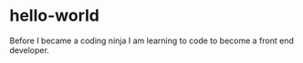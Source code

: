 # hello-world
Before I became a coding ninja
I am learning to code to become a front end developer.
